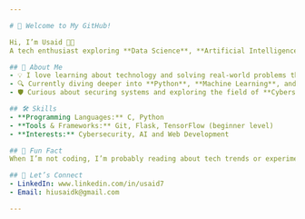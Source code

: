 ```yaml
---

# 👋 Welcome to My GitHub!  

Hi, I’m Usaid 👨‍💻  
A tech enthusiast exploring **Data Science**, **Artificial Intelligence**, and **Cybersecurity** while studying at the **Indian Institute of Technology**.  

## 🚀 About Me  
- 💡 I love learning about technology and solving real-world problems through code.  
- 🔍 Currently diving deeper into **Python**, **Machine Learning**, and **Web Development**.  
- 🛡️ Curious about securing systems and exploring the field of **Cybersecurity**.  

## 🛠️ Skills  
- **Programming Languages:** C, Python  
- **Tools & Frameworks:** Git, Flask, TensorFlow (beginner level)  
- **Interests:** Cybersecurity, AI and Web Development  

## 🌟 Fun Fact  
When I’m not coding, I’m probably reading about tech trends or experimenting with new ideas!  

## 🤝 Let’s Connect  
- LinkedIn: www.linkedin.com/in/usaid7
- Email: hiusaidk@gmail.com 

--- 
```


<!---
usaid17/usaid17 is a ✨ special ✨ repository because its `README.md` (this file) appears on your GitHub profile.
You can click the Preview link to take a look at your changes.
--->
